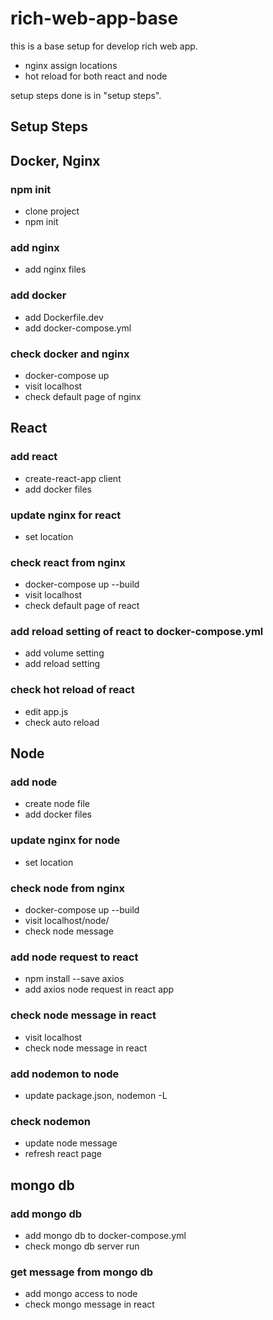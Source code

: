 # rich-web-app-base
this is a base setup for develop rich web app.
- nginx assign locations
- hot reload for both react and node

setup steps done is in "setup steps".

## Setup Steps
## Docker, Nginx
### npm init
- clone project
- npm init
### add nginx
- add nginx files
### add docker
- add Dockerfile.dev
- add docker-compose.yml
### check docker and nginx
- docker-compose up
- visit localhost
- check default page of nginx
## React
### add react
- create-react-app client
- add docker files
### update nginx for react
- set location
### check react from nginx
- docker-compose up --build
- visit localhost
- check default page of react
### add reload setting of react to docker-compose.yml
- add volume setting
- add reload setting
### check hot reload of react
- edit app.js
- check auto reload
## Node
### add node
- create node file
- add docker files
### update nginx for node
- set location
### check node from nginx
- docker-compose up --build
- visit localhost/node/
- check node message
### add node request to react
- npm install --save axios
- add axios node request in react app
### check node message in react
- visit localhost
- check node message in react
### add nodemon to node
- update package.json, nodemon -L
### check nodemon
- update node message
- refresh react page
## mongo db
### add mongo db
- add mongo db to docker-compose.yml
- check mongo db server run
### get message from mongo db
- add mongo access to node
- check mongo message in react
